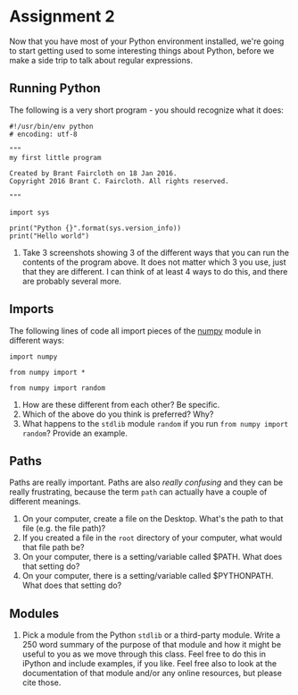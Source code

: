 # Assignment 2

Now that you have most of your Python environment installed, we're going to start getting used to some interesting things about Python, before we make a side trip to talk about regular expressions.

## Running Python

The following is a very short program - you should recognize what it does:

```
#!/usr/bin/env python
# encoding: utf-8

"""
my first little program

Created by Brant Faircloth on 18 Jan 2016.
Copyright 2016 Brant C. Faircloth. All rights reserved.

"""

import sys

print("Python {}".format(sys.version_info))
print("Hello world")

```

1. Take 3 screenshots showing 3 of the different ways that you can run the contents of the program above.  It does not matter which 3 you use, just that they are different.  I can think of at least 4 ways to do this, and there are probably several more.

## Imports

The following lines of code all import pieces of the [numpy](https://en.wikipedia.org/wiki/NumPy) module in different ways:

`import numpy`

`from numpy import *`

`from numpy import random`

1. How are these different from each other?  Be specific.
2. Which of the above do you think is preferred?  Why?
3. What happens to the `stdlib` module `random` if you run `from numpy import random`?  Provide an example.


## Paths

Paths are really important.  Paths are also *really confusing* and they can be really frustrating, because the term `path` can actually have a couple of different meanings.

1. On your computer, create a file on the Desktop.  What's the path to that file (e.g. the file path)?
1. If you created a file in the `root` directory of your computer, what would that file path be?
1. On your computer, there is a setting/variable called $PATH.  What does that setting do?
1. On your computer, there is a setting/variable called $PYTHONPATH.  What does that setting do?

## Modules

1. Pick a module from the Python `stdlib` or a third-party module.  Write a 250 word summary of the purpose of that module and how it might be useful to you as we move through this class.  Feel free to do this in iPython and include examples, if you like.  Feel free also to look at the documentation of that module and/or any online resources, but please cite those.
